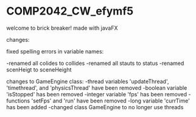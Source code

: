 # COMP2042_CW_efymf5

welcome to brick breaker! made with javaFX

changes:

fixed spelling errors in variable names:

-renamed all colides to collides
-renamed all stauts to status
-renamed scenHeigt to sceneHeight

changes to GameEngine class:
-thread variables 'updateThread', 'timethread', and 'physicsThread' have been removed
-boolean variable 'isStopped' has been removed
-integer variable 'fps' has been removed
-functions 'setFps' and 'run' have been removed
-long variable 'currTime' has been added
-changed class GameEngine to no longer use threads


